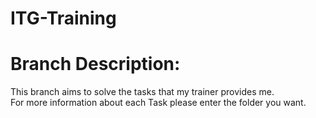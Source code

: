 # ITG-Training

# Branch Description:

This branch aims to solve the tasks that my trainer provides me.  
For more information about each Task please enter the folder you want.
